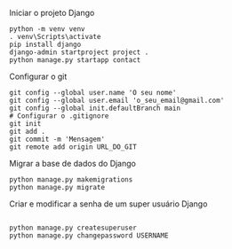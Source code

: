 Iniciar o projeto Django

```
python -m venv venv
. venv\Scripts\activate
pip install django
django-admin startproject project .
python manage.py startapp contact
```

Configurar o git

```
git config --global user.name 'O seu nome'
git config --global user.email 'o_seu_email@gmail.com'
git config --global init.defaultBranch main
# Configurar o .gitignore
git init
git add .
git commit -m 'Mensagem'
git remote add origin URL_DO_GIT
```

Migrar a base de dados do Django

```
python manage.py makemigrations
python manage.py migrate
```

Criar e modificar a senha de um super usuário Django
```

python manage.py createsuperuser
python manage.py changepassword USERNAME
```